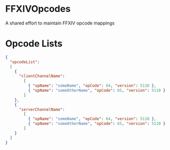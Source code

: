 # FFXIVOpcodes
A shared effort to maintain FFXIV opcode mappings

# Opcode Lists

```json
{
  "opcodeList": 
  [
    {
      "clientChannelName": 
        [
          { "opName": "someName", "opCode": 64, "version": 5110 },
          { "opName": "someOtherName", "opCode": 65, "version": 5110 }
        ]
    },
    {
      "serverChannelName": 
        [
          { "opName": "someName", "opCode": 64, "version": 5110 },
          { "opName": "someOtherName", "opCode": 65, "version": 5110 }
        ]
    }
  ]
}
```
